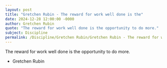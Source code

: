 ```yaml
---
layout: post
title: "Gretchen Rubin - The reward for work well done is the"
date: 2024-12-28 12:00:00 -0000
author: Gretchen Rubin
quote: "The reward for work well done is the opportunity to do more."
subject: Discipline
permalink: /Discipline/Gretchen Rubin/Gretchen Rubin - The reward for work well done is the
---
```


The reward for work well done is the opportunity to do more.

- Gretchen Rubin
